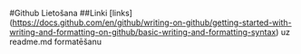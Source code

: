 #Github Lietošana
##Linki
[links] (https://docs.github.com/en/github/writing-on-github/getting-started-with-writing-and-formatting-on-github/basic-writing-and-formatting-syntax) uz readme.md formatēšanu
